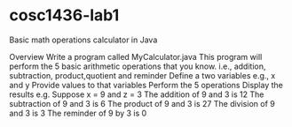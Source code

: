 # cosc1436-lab1
Basic math operations calculator in Java

Overview
Write a program called MyCalculator.java This program will perform the 5 basic arithmetic
operations that you know. i.e., addition, subtraction, product,quotient and reminder
Define a two variables e.g., x and y
Provide values to that variables
Perform the 5 operations
Display the results
e.g.
Suppose x = 9 and z = 3
The addition of 9 and 3 is 12
The subtraction of 9 and 3 is 6
The product of 9 and 3 is 27
The division of 9 and 3 is 3
The reminder of 9 by 3 is 0
